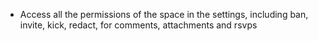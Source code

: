 - Access all the permissions of the space in the settings, including ban, invite, kick, redact, for comments, attachments and rsvps
